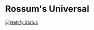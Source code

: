 # Rossum's Universal

[![Netlify Status](https://api.netlify.com/api/v1/badges/a45e9a05-97d4-4e7e-9a71-c97c90c26a19/deploy-status)](https://app.netlify.com/sites/rossums-universal/deploys)
